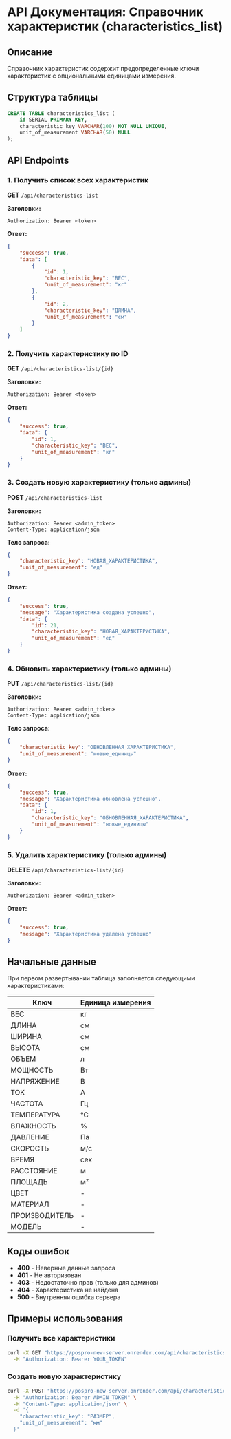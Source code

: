 # API Документация: Справочник характеристик (characteristics_list)

## Описание
Справочник характеристик содержит предопределенные ключи характеристик с опциональными единицами измерения.

## Структура таблицы
```sql
CREATE TABLE characteristics_list (
    id SERIAL PRIMARY KEY,
    characteristic_key VARCHAR(100) NOT NULL UNIQUE,
    unit_of_measurement VARCHAR(50) NULL
);
```

## API Endpoints

### 1. Получить список всех характеристик
**GET** `/api/characteristics-list`

**Заголовки:**
```
Authorization: Bearer <token>
```

**Ответ:**
```json
{
    "success": true,
    "data": [
        {
            "id": 1,
            "characteristic_key": "ВЕС",
            "unit_of_measurement": "кг"
        },
        {
            "id": 2,
            "characteristic_key": "ДЛИНА",
            "unit_of_measurement": "см"
        }
    ]
}
```

### 2. Получить характеристику по ID
**GET** `/api/characteristics-list/{id}`

**Заголовки:**
```
Authorization: Bearer <token>
```

**Ответ:**
```json
{
    "success": true,
    "data": {
        "id": 1,
        "characteristic_key": "ВЕС",
        "unit_of_measurement": "кг"
    }
}
```

### 3. Создать новую характеристику (только админы)
**POST** `/api/characteristics-list`

**Заголовки:**
```
Authorization: Bearer <admin_token>
Content-Type: application/json
```

**Тело запроса:**
```json
{
    "characteristic_key": "НОВАЯ_ХАРАКТЕРИСТИКА",
    "unit_of_measurement": "ед"
}
```

**Ответ:**
```json
{
    "success": true,
    "message": "Характеристика создана успешно",
    "data": {
        "id": 21,
        "characteristic_key": "НОВАЯ_ХАРАКТЕРИСТИКА",
        "unit_of_measurement": "ед"
    }
}
```

### 4. Обновить характеристику (только админы)
**PUT** `/api/characteristics-list/{id}`

**Заголовки:**
```
Authorization: Bearer <admin_token>
Content-Type: application/json
```

**Тело запроса:**
```json
{
    "characteristic_key": "ОБНОВЛЕННАЯ_ХАРАКТЕРИСТИКА",
    "unit_of_measurement": "новые_единицы"
}
```

**Ответ:**
```json
{
    "success": true,
    "message": "Характеристика обновлена успешно",
    "data": {
        "id": 1,
        "characteristic_key": "ОБНОВЛЕННАЯ_ХАРАКТЕРИСТИКА",
        "unit_of_measurement": "новые_единицы"
    }
}
```

### 5. Удалить характеристику (только админы)
**DELETE** `/api/characteristics-list/{id}`

**Заголовки:**
```
Authorization: Bearer <admin_token>
```

**Ответ:**
```json
{
    "success": true,
    "message": "Характеристика удалена успешно"
}
```

## Начальные данные
При первом развертывании таблица заполняется следующими характеристиками:

| Ключ | Единица измерения |
|------|-------------------|
| ВЕС | кг |
| ДЛИНА | см |
| ШИРИНА | см |
| ВЫСОТА | см |
| ОБЪЕМ | л |
| МОЩНОСТЬ | Вт |
| НАПРЯЖЕНИЕ | В |
| ТОК | А |
| ЧАСТОТА | Гц |
| ТЕМПЕРАТУРА | °C |
| ВЛАЖНОСТЬ | % |
| ДАВЛЕНИЕ | Па |
| СКОРОСТЬ | м/с |
| ВРЕМЯ | сек |
| РАССТОЯНИЕ | м |
| ПЛОЩАДЬ | м² |
| ЦВЕТ | - |
| МАТЕРИАЛ | - |
| ПРОИЗВОДИТЕЛЬ | - |
| МОДЕЛЬ | - |

## Коды ошибок
- **400** - Неверные данные запроса
- **401** - Не авторизован
- **403** - Недостаточно прав (только для админов)
- **404** - Характеристика не найдена
- **500** - Внутренняя ошибка сервера

## Примеры использования

### Получить все характеристики
```bash
curl -X GET "https://pospro-new-server.onrender.com/api/characteristics-list" \
  -H "Authorization: Bearer YOUR_TOKEN"
```

### Создать новую характеристику
```bash
curl -X POST "https://pospro-new-server.onrender.com/api/characteristics-list" \
  -H "Authorization: Bearer ADMIN_TOKEN" \
  -H "Content-Type: application/json" \
  -d '{
    "characteristic_key": "РАЗМЕР",
    "unit_of_measurement": "мм"
  }'
```
